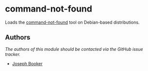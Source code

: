 command-not-found
=================

Loads the [command-not-found][1] tool on Debian-based distributions.

Authors
-------

*The authors of this module should be contacted via the GitHub issue tracker.*

 - [Joseph Booker](/sargas)

[1]: https://code.launchpad.net/command-not-found

